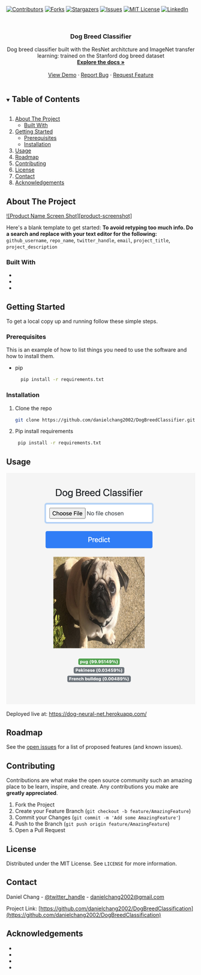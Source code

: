<!--
*** Thanks for checking out the Best-README-Template. If you have a suggestion
*** that would make this better, please fork the repo and create a pull request
*** or simply open an issue with the tag "enhancement".
*** Thanks again! Now go create something AMAZING! :D
***
***
***
*** To avoid retyping too much info. Do a search and replace for the following:
*** danielchang2002, DogBreedClassification, twitter_handle, email, project_title, project_description
-->



<!-- PROJECT SHIELDS -->
<!--
*** I'm using markdown "reference style" links for readability.
*** Reference links are enclosed in brackets [ ] instead of parentheses ( ).
*** See the bottom of this document for the declaration of the reference variables
*** for contributors-url, forks-url, etc. This is an optional, concise syntax you may use.
*** https://www.markdownguide.org/basic-syntax/#reference-style-links
-->
[![Contributors][contributors-shield]][contributors-url]
[![Forks][forks-shield]][forks-url]
[![Stargazers][stars-shield]][stars-url]
[![Issues][issues-shield]][issues-url]
[![MIT License][license-shield]][license-url]
[![LinkedIn][linkedin-shield]][linkedin-url]



<!-- PROJECT LOGO -->
<br />
<p align="center">

  <h3 align="center">Dog Breed Classifier</h3>

  <p align="center">
    Dog breed classifier built with the ResNet architcture and ImageNet transfer learning: trained on the Stanford dog breed dataset
    <br />
    <a href="https://github.com/danielchang2002/DogBreedClassification"><strong>Explore the docs »</strong></a>
    <br />
    <br />
    <a href="https://github.com/danielchang2002/DogBreedClassification">View Demo</a>
    ·
    <a href="https://github.com/danielchang2002/DogBreedClassification/issues">Report Bug</a>
    ·
    <a href="https://github.com/danielchang2002/DogBreedClassification/issues">Request Feature</a>
  </p>
</p>



<!-- TABLE OF CONTENTS -->
<details open="open">
  <summary><h2 style="display: inline-block">Table of Contents</h2></summary>
  <ol>
    <li>
      <a href="#about-the-project">About The Project</a>
      <ul>
        <li><a href="#built-with">Built With</a></li>
      </ul>
    </li>
    <li>
      <a href="#getting-started">Getting Started</a>
      <ul>
        <li><a href="#prerequisites">Prerequisites</a></li>
        <li><a href="#installation">Installation</a></li>
      </ul>
    </li>
    <li><a href="#usage">Usage</a></li>
    <li><a href="#roadmap">Roadmap</a></li>
    <li><a href="#contributing">Contributing</a></li>
    <li><a href="#license">License</a></li>
    <li><a href="#contact">Contact</a></li>
    <li><a href="#acknowledgements">Acknowledgements</a></li>
  </ol>
</details>



<!-- ABOUT THE PROJECT -->
## About The Project

[![Product Name Screen Shot][product-screenshot]](https://example.com)

Here's a blank template to get started:
**To avoid retyping too much info. Do a search and replace with your text editor for the following:**
`github_username`, `repo_name`, `twitter_handle`, `email`, `project_title`, `project_description`


### Built With

* []()
* []()
* []()



<!-- GETTING STARTED -->
## Getting Started

To get a local copy up and running follow these simple steps.

### Prerequisites

This is an example of how to list things you need to use the software and how to install them.
* pip
  ```sh
    pip install -r requirements.txt
  ```

### Installation

1. Clone the repo
   ```sh
   git clone https://github.com/danielchang2002/DogBreedClassifier.git
   ```
2. Pip install requirements
   ```sh
    pip install -r requirements.txt
   ```



<!-- USAGE EXAMPLES -->
## Usage

<img src="screenshot.png">

Deployed live at: 
https://dog-neural-net.herokuapp.com/



<!-- ROADMAP -->
## Roadmap

See the [open issues](https://github.com/danielchang2002/DogBreedClassification/issues) for a list of proposed features (and known issues).



<!-- CONTRIBUTING -->
## Contributing

Contributions are what make the open source community such an amazing place to be learn, inspire, and create. Any contributions you make are **greatly appreciated**.

1. Fork the Project
2. Create your Feature Branch (`git checkout -b feature/AmazingFeature`)
3. Commit your Changes (`git commit -m 'Add some AmazingFeature'`)
4. Push to the Branch (`git push origin feature/AmazingFeature`)
5. Open a Pull Request



<!-- LICENSE -->
## License

Distributed under the MIT License. See `LICENSE` for more information.



<!-- CONTACT -->
## Contact

Daniel Chang - [@twitter_handle](https://twitter.com/danielchang2002) - danielchang2002@gmail.com

Project Link: [https://github.com/danielchang2002/DogBreedClassification](https://github.com/danielchang2002/DogBreedClassification)



<!-- ACKNOWLEDGEMENTS -->
## Acknowledgements

* [](https://github.com/fastai/fastbook/blob/master/01_intro.ipynb)
* [](https://www.youtube.com/watch?v=BUh76-xD5qU&t=2259s&ab_channel=AbhishekThakur)
* [](https://flask.palletsprojects.com/en/1.1.x/)
* [](https://www.kaggle.com/jessicali9530/stanford-dogs-dataset)





<!-- MARKDOWN LINKS & IMAGES -->
<!-- https://www.markdownguide.org/basic-syntax/#reference-style-links -->
[contributors-shield]: https://img.shields.io/github/contributors/danielchang2002/repo.svg?style=for-the-badge
[contributors-url]: https://github.com/danielchang2002/repo/graphs/contributors
[forks-shield]: https://img.shields.io/github/forks/danielchang2002/repo.svg?style=for-the-badge
[forks-url]: https://github.com/danielchang2002/repo/network/members
[stars-shield]: https://img.shields.io/github/stars/danielchang2002/repo.svg?style=for-the-badge
[stars-url]: https://github.com/danielchang2002/repo/stargazers
[issues-shield]: https://img.shields.io/github/issues/danielchang2002/repo.svg?style=for-the-badge
[issues-url]: https://github.com/danielchang2002/repo/issues
[license-shield]: https://img.shields.io/github/license/danielchang2002/repo.svg?style=for-the-badge
[license-url]: https://github.com/danielchang2002/repo/blob/master/LICENSE.txt
[linkedin-shield]: https://img.shields.io/badge/-LinkedIn-black.svg?style=for-the-badge&logo=linkedin&colorB=555
[linkedin-url]: https://linkedin.com/in/danielchang2002







